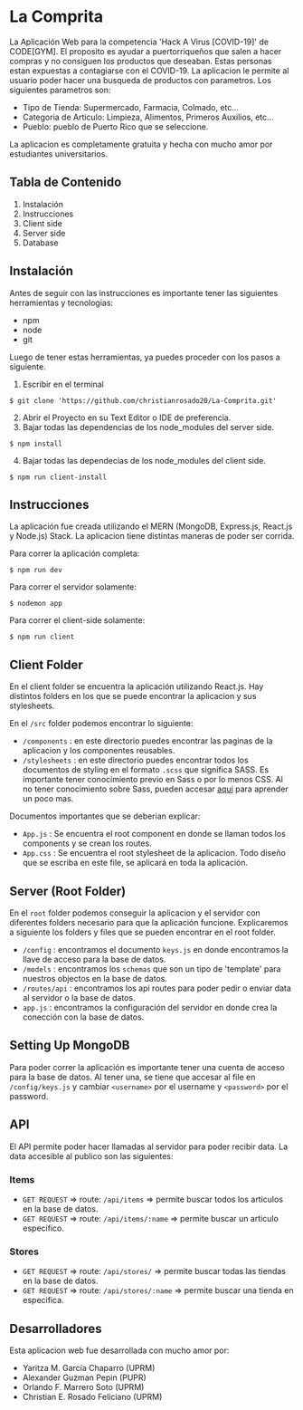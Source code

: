 # La Comprita
La Aplicación Web para la competencia 'Hack A Virus [COVID-19]' de CODE[GYM].  El proposito es ayudar a puertorriqueños que salen a hacer compras y no consiguen los productos que deseaban.  Estas personas estan expuestas a contagiarse con el COVID-19. La aplicacion le permite al usuario poder hacer una busqueda de productos con parametros.  Los siguientes parametros son: 
* Tipo de Tienda: Supermercado, Farmacia, Colmado, etc...
* Categoria de Articulo: Limpieza, Alimentos, Primeros Auxilios, etc... 
* Pueblo: pueblo de Puerto Rico que se seleccione.

La aplicacion es completamente gratuita y hecha con mucho amor por estudiantes universitarios.

## Tabla de Contenido
1. Instalación
2. Instrucciones
3. Client side
4. Server side
5. Database

## Instalación
Antes de seguir con las instrucciones es importante tener las siguientes herramientas y tecnologias:
* npm
* node
* git

Luego de tener estas herramientas, ya puedes proceder con los pasos a siguiente.

1. Escribir en el terminal
```
$ git clone 'https://github.com/christianrosado20/La-Comprita.git'
```
2. Abrir el Proyecto en su Text Editor o IDE de preferencia.
3. Bajar todas las dependencias de los node_modules del server side.
```
$ npm install
```
4. Bajar todas las dependecias de los node_modules del client side.
```
$ npm run client-install
```

## Instrucciones
La aplicación fue creada utilizando el MERN (MongoDB, Express.js, React.js y Node.js) Stack.  La aplicacion tiene distintas maneras de poder ser corrida. 

Para correr la aplicación completa:
```
$ npm run dev
```

Para correr el servidor solamente:
```
$ nodemon app
```

Para correr el client-side solamente:
```
$ npm run client
```
## Client Folder
En el client folder se encuentra la aplicación utilizando React.js.  Hay distintos folders en los que se puede encontrar la aplicacion y sus stylesheets.  

En el `/src` folder podemos encontrar lo siguiente:
* `/components` : en este directorio puedes encontrar las paginas de la aplicacion y los componentes reusables.
* `/stylesheets` : en este directorio puedes encontrar todos los documentos de styling en el formato `.scss` que significa SASS.  Es importante tener conocimiento previo en Sass o por lo menos CSS.  Al no tener conocimiento sobre Sass, pueden accesar [aqui](https://www.w3schools.com/sass/default.asp) para aprender un poco mas.

Documentos importantes que se deberian explicar:
* `App.js` : Se encuentra el root component en donde se llaman todos los components y se crean los routes.
* `App.css` : Se encuentra el root stylesheet de la aplicacion.  Todo diseño que se escriba en este file, se aplicará en toda la aplicación.

## Server (Root Folder)
En el `root` folder podemos conseguir la aplicacion y el servidor con diferentes folders necesario para que la aplicación funcione.  Explicaremos a siguiente los folders y files que se pueden encontrar en el root folder.
* `/config` : encontramos el documento `keys.js` en donde encontramos la llave de acceso para la base de datos.
* `/models` : encontramos los `schemas` que son un tipo de 'template' para nuestros objectos en la base de datos.
* `/routes/api` : encontramos los api routes para poder pedir o enviar data al servidor o la base de datos.
* `app.js` : encontramos la configuración del servidor en donde crea la conección con la base de datos.

## Setting Up MongoDB
Para poder correr la aplicación es importante tener una cuenta de acceso para la base de datos.  Al tener una, se tiene que accesar al file en `/config/keys.js` y cambiar `<username>` por el username y `<password>` por el password.

## API
El API permite poder hacer llamadas al servidor para poder recibir data.  La data accesible al publico son las siguientes:

### Items
* `GET REQUEST` => route: `/api/items` => permite buscar todos los articulos en la base de datos.
* `GET REQUEST` => route: `/api/items/:name` => permite buscar un articulo especifico.

### Stores
* `GET REQUEST` => route: `/api/stores/` => permite buscar todas las tiendas en la base de datos.
* `GET REQUEST` => route: `/api/stores/:name` => permite buscar una tienda en especifica.



## Desarrolladores
Esta aplicacion web fue desarrollada con mucho amor por:
* Yaritza M. García Chaparro (UPRM)
* Alexander Guzman Pepin (PUPR)
* Orlando F. Marrero Soto (UPRM)
* Christian E. Rosado Feliciano (UPRM)
